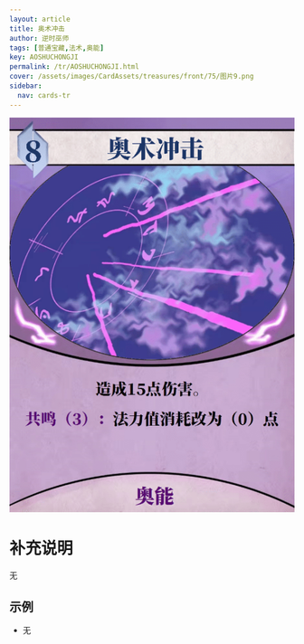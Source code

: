 ```yaml
---
layout: article
title: 奥术冲击
author: 逆时巫师
tags: [普通宝藏,法术,奥能]
key: AOSHUCHONGJI
permalink: /tr/AOSHUCHONGJI.html
cover: /assets/images/CardAssets/treasures/front/75/图片9.png
sidebar:
  nav: cards-tr
---
```

![](/assets/images/CardAssets/treasures/front/75/图片9.png)

# 补充说明
无
## 示例
* 无